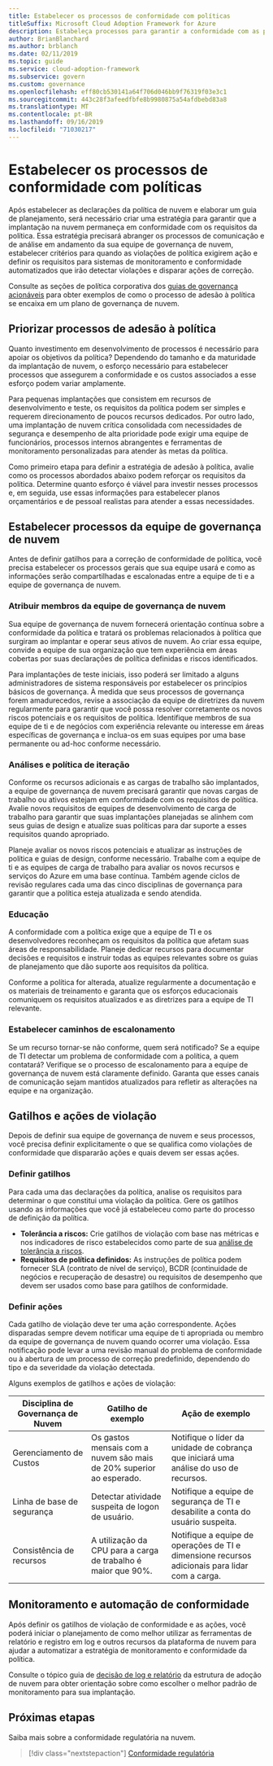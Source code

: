 ```yaml
---
title: Estabelecer os processos de conformidade com políticas
titleSuffix: Microsoft Cloud Adoption Framework for Azure
description: Estabeleça processos para garantir a conformidade com as políticas corporativas.
author: BrianBlanchard
ms.author: brblanch
ms.date: 02/11/2019
ms.topic: guide
ms.service: cloud-adoption-framework
ms.subservice: govern
ms.custom: governance
ms.openlocfilehash: eff80cb530141a64f706d046bb9f76319f03e3c1
ms.sourcegitcommit: 443c28f3afeedfbfe8b9980875a54afdbebd83a8
ms.translationtype: MT
ms.contentlocale: pt-BR
ms.lasthandoff: 09/16/2019
ms.locfileid: "71030217"
---
```

<!-- markdownlint-disable MD026 -->

# <a name="establish-policy-adherence-processes"></a>Estabelecer os processos de conformidade com políticas

<!---
I've defined policies, I've provided an architecture guide. Now how do I monitor adherence to policy? If there is a violation, how do I enforce the policy?
--->

Após estabelecer as declarações da política de nuvem e elaborar um guia de planejamento, será necessário criar uma estratégia para garantir que a implantação na nuvem permaneça em conformidade com os requisitos da política. Essa estratégia precisará abranger os processos de comunicação e de análise em andamento da sua equipe de governança de nuvem, estabelecer critérios para quando as violações de política exigirem ação e definir os requisitos para sistemas de monitoramento e conformidade automatizados que irão detectar violações e disparar ações de correção.

Consulte as seções de política corporativa dos [guias de governança acionáveis](../guides/index.md) para obter exemplos de como o processo de adesão à política se encaixa em um plano de governança de nuvem.

## <a name="prioritize-policy-adherence-processes"></a>Priorizar processos de adesão à política

Quanto investimento em desenvolvimento de processos é necessário para apoiar os objetivos da política? Dependendo do tamanho e da maturidade da implantação de nuvem, o esforço necessário para estabelecer processos que assegurem a conformidade e os custos associados a esse esforço podem variar amplamente.

Para pequenas implantações que consistem em recursos de desenvolvimento e teste, os requisitos da política podem ser simples e requerem direcionamento de poucos recursos dedicados. Por outro lado, uma implantação de nuvem crítica consolidada com necessidades de segurança e desempenho de alta prioridade pode exigir uma equipe de funcionários, processos internos abrangentes e ferramentas de monitoramento personalizadas para atender às metas da política.

Como primeiro etapa para definir a estratégia de adesão à política, avalie como os processos abordados abaixo podem reforçar os requisitos da política. Determine quanto esforço é viável para investir nesses processos e, em seguida, use essas informações para estabelecer planos orçamentários e de pessoal realistas para atender a essas necessidades.

## <a name="establish-cloud-governance-team-processes"></a>Estabelecer processos da equipe de governança de nuvem

Antes de definir gatilhos para a correção de conformidade de política, você precisa estabelecer os processos gerais que sua equipe usará e como as informações serão compartilhadas e escalonadas entre a equipe de ti e a equipe de governança de nuvem.

### <a name="assign-cloud-governance-team-members"></a>Atribuir membros da equipe de governança de nuvem

Sua equipe de governança de nuvem fornecerá orientação contínua sobre a conformidade da política e tratará os problemas relacionados à política que surgiram ao implantar e operar seus ativos de nuvem. Ao criar essa equipe, convide a equipe de sua organização que tem experiência em áreas cobertas por suas declarações de política definidas e riscos identificados.

Para implantações de teste iniciais, isso poderá ser limitado a alguns administradores de sistema responsáveis por estabelecer os princípios básicos de governança. À medida que seus processos de governança forem amadurecedos, revise a associação da equipe de diretrizes da nuvem regularmente para garantir que você possa resolver corretamente os novos riscos potenciais e os requisitos de política. Identifique membros de sua equipe de ti e de negócios com experiência relevante ou interesse em áreas específicas de governança e inclua-os em suas equipes por uma base permanente ou ad-hoc conforme necessário.

### <a name="reviews-and-policy-iteration"></a>Análises e política de iteração

Conforme os recursos adicionais e as cargas de trabalho são implantados, a equipe de governança de nuvem precisará garantir que novas cargas de trabalho ou ativos estejam em conformidade com os requisitos de política. Avalie novos requisitos de equipes de desenvolvimento de carga de trabalho para garantir que suas implantações planejadas se alinhem com seus guias de design e atualize suas políticas para dar suporte a esses requisitos quando apropriado.

Planeje avaliar os novos riscos potenciais e atualizar as instruções de política e guias de design, conforme necessário. Trabalhe com a equipe de ti e as equipes de carga de trabalho para avaliar os novos recursos e serviços do Azure em uma base contínua. Também agende ciclos de revisão regulares cada uma das cinco disciplinas de governança para garantir que a política esteja atualizada e sendo atendida.

### <a name="education"></a>Educação

A conformidade com a política exige que a equipe de TI e os desenvolvedores reconheçam os requisitos da política que afetam suas áreas de responsabilidade. Planeje dedicar recursos para documentar decisões e requisitos e instruir todas as equipes relevantes sobre os guias de planejamento que dão suporte aos requisitos da política.

Conforme a política for alterada, atualize regularmente a documentação e os materiais de treinamento e garanta que os esforços educacionais comuniquem os requisitos atualizados e as diretrizes para a equipe de TI relevante.

### <a name="establish-escalation-paths"></a>Estabelecer caminhos de escalonamento

Se um recurso tornar-se não conforme, quem será notificado? Se a equipe de TI detectar um problema de conformidade com a política, a quem contatará? Verifique se o processo de escalonamento para a equipe de governança de nuvem está claramente definido. Garanta que esses canais de comunicação sejam mantidos atualizados para refletir as alterações na equipe e na organização.

## <a name="violation-triggers-and-actions"></a>Gatilhos e ações de violação

Depois de definir sua equipe de governança de nuvem e seus processos, você precisa definir explicitamente o que se qualifica como violações de conformidade que dispararão ações e quais devem ser essas ações.

### <a name="define-triggers"></a>Definir gatilhos

Para cada uma das declarações da política, analise os requisitos para determinar o que constitui uma violação da política. Gere os gatilhos usando as informações que você já estabeleceu como parte do processo de definição da política.

- **Tolerância a riscos:** Crie gatilhos de violação com base nas métricas e nos indicadores de risco estabelecidos como parte de sua [análise de tolerância a riscos](./risk-tolerance.md).
- **Requisitos de política definidos:** As instruções de política podem fornecer SLA (contrato de nível de serviço), BCDR (continuidade de negócios e recuperação de desastre) ou requisitos de desempenho que devem ser usados como base para gatilhos de conformidade.

### <a name="define-actions"></a>Definir ações

Cada gatilho de violação deve ter uma ação correspondente. Ações disparadas sempre devem notificar uma equipe de ti apropriada ou membro da equipe de governança de nuvem quando ocorrer uma violação. Essa notificação pode levar a uma revisão manual do problema de conformidade ou à abertura de um processo de correção predefinido, dependendo do tipo e da severidade da violação detectada.

Alguns exemplos de gatilhos e ações de violação:

| Disciplina de Governança de Nuvem | Gatilho de exemplo | Ação de exemplo |
|-----------------------------|----------------|---------------|
| Gerenciamento de Custos | Os gastos mensais com a nuvem são mais de 20% superior ao esperado. | Notifique o líder da unidade de cobrança que iniciará uma análise do uso de recursos. |
| Linha de base de segurança | Detectar atividade suspeita de logon de usuário. | Notifique a equipe de segurança de TI e desabilite a conta do usuário suspeita. |
| Consistência de recursos | A utilização da CPU para a carga de trabalho é maior que 90%. | Notifique a equipe de operações de TI e dimensione recursos adicionais para lidar com a carga. |

## <a name="monitoring-and-compliance-automation"></a>Monitoramento e automação de conformidade

Após definir os gatilhos de violação de conformidade e as ações, você poderá iniciar o planejamento de como melhor utilizar as ferramentas de relatório e registro em log e outros recursos da plataforma de nuvem para ajudar a automatizar a estratégia de monitoramento e conformidade da política.

Consulte o tópico guia de [decisão de log e relatório](../../decision-guides/logging-and-reporting/index.md) da estrutura de adoção de nuvem para obter orientação sobre como escolher o melhor padrão de monitoramento para sua implantação.

## <a name="next-steps"></a>Próximas etapas

Saiba mais sobre a conformidade regulatória na nuvem.

> [!div class="nextstepaction"]
> [Conformidade regulatória](./regulatory-compliance.md)
